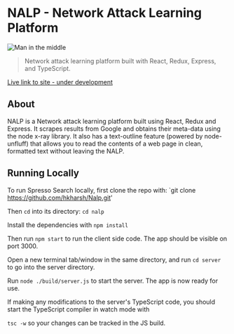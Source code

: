 # NALP - Network Attack Learning Platform

![Man in the middle]([https://photos.app.goo.gl/nGG3yzpnQYnbpG6z6](https://photos.google.com/share/AF1QipN5kKiGcD9sa2nqMo-BM8-V89uDkJxPeXFXFItZNWr9Sh5Gk6W1HU0IQ3-1JFR6zQ/photo/AF1QipOHHgLZbyzYIZJPYTuwbrDt6ilUSx2ykcwMgMAA?key=VDNvSUhORk5LdVpHQjFTRTZZZjVYT1kzWTUxOFFn))

>Network attack learning platform built with React, Redux, Express, and TypeScript.

[Live link to site - under development](https://nalp.herokuapp.com/)

## About
NALP is a Network attack learning platform built using React, Redux and Express. It scrapes results from Google and obtains their meta-data using the node x-ray library. It also has a text-outline feature (powered by node-unfluff) that allows you to read the contents of a web page in clean, formatted text without leaving the NALP.

## Running Locally
To run Spresso Search locally, first clone the repo with: `git clone https://github.com/hkharsh/Nalp.git'


Then `cd` into its directory:  `cd nalp`

Install the dependencies with `npm install`

Then run `npm start` to run the client side code. The app should be visible on port 3000.

Open a new terminal tab/window in the same directory, and run `cd server` to go into the server directory.

Run `node ./build/server.js` to start the server. The app is now ready for use.

If making any modifications to the server's TypeScript code, you should start the TypeScript compiler in watch mode with

 `tsc -w` so your changes can be tracked in the JS build.
